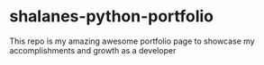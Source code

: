 # shalanes-python-portfolio
This repo is my amazing awesome portfolio page to showcase my accomplishments and growth as a developer
